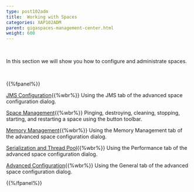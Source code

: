 ```yaml
---
type: post102adm
title:  Working with Spaces
categories: XAP102ADM
parent: gigaspaces-management-center.html
weight: 600
---
```


<br>


In this section we will show you how to configure and administrate spaces.

<br>

{{%fpanel%}}

[JMS Configuration](./space-jms-gigaspaces-browser.html){{%wbr%}}
Using the JMS tab of the advanced space configuration dialog.


[Space Management](./space-maintenance-gigaspaces-browser.html){{%wbr%}}
Pinging, destroying, cleaning, stopping, starting, and restarting a space using the button toolbar.


[Memory Management](./space-memory-management-gigaspaces-browser.html){{%wbr%}}
Using the Memory Management tab of the advanced space configuration dialog.

[Serialization and Thread Pool](./space-serialization-and-engine-thread-pool-gigaspaces-browser.html){{%wbr%}}
Using the Performance tab of the advanced space configuration dialog.

[Advanced Configuration](./space-timeout,-filters-and-lease-manager-gigaspaces-browser.html){{%wbr%}}
Using the General tab of the advanced space configuration dialog.

{{%/fpanel%}}

